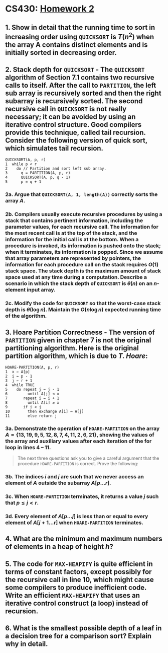 <!-- LaTeX for markdown-pdf -->
<script type="text/javascript" src="http://cdn.mathjax.org/mathjax/latest/MathJax.js?config=TeX-AMS-MML_HTMLorMML"></script>
<script type="text/x-mathjax-config"> MathJax.Hub.Config({ tex2jax: { inlineMath: [['$', '$']]}, messageStyle: "none" });</script>

# CS430: [Homework 2](https://github.com/hendraanggrian/IIT-CS430/raw/assets/CS430HW2.pdf)

## 1. Show in detail that the running time to sort in increasing order using `QUICKSORT` is $T(n^2)$ when the array A contains distinct elements and is initially sorted in decreasing order.

## 2. Stack depth for `QUICKSORT` - The `QUICKSORT` algorithm of Section 7.1 contains two recursive calls to itself. After the call to `PARTITION`, the left sub array is recursively sorted and then the right subarray is recursively sorted. The second recursive call in `QUICKSORT` is not really necessary; it can be avoided by using an iterative control structure. Good compilers provide this technique, called tail recursion. Consider the following version of quick sort, which simulates tail recursion.

```
QUICKSORT(A, p, r)
1  while p < r
2    do // Partition and sort left sub array.
3      q = PARTITION(A, p, r)
4      QUICKSORT(A, p, q - 1)
5      p = q + 1
```

### 2a. Argue that `QUICKSORT(A, 1, length(A))` correctly sorts the array $A$.

### 2b. Compilers usually execute recursive procedures by using a stack that contains pertinent information, including the parameter values, for each recursive call. The information for the most recent call is at the top of the stack, and the information for the initial call is at the bottom. When a procedure is invoked, its information is pushed onto the stack; when it terminates, its information is popped. Since we assume that array parameters are represented by pointers, the information for each procedure call on the stack requires $O(1)$ stack space. The stack depth is the maximum amount of stack space used at any time during a computation. Describe a scenario in which the stack depth of `QUICKSORT` is $\theta(n)$ on an $n$-element input array.

### 2c. Modify the code for `QUICKSORT` so that the worst-case stack depth is $\theta(\log n)$. Maintain the $O(n \log n)$ expected running time of the algorithm.

## 3. Hoare Partition Correctness - The version of `PARTITION` given in chapter 7 is not the original partitioning algorithm. Here is the original partition algorithm, which is due to *T. Hoare*:

```
HOARE-PARTITION(A, p, r)
1  x ← A[p]
2  i ← p - 1
3  j ← r + 1
4  while TRUE
5    do repeat j ← j - 1
6         until A[j] ≤ x
7       repeat i ← i + 1
8         until A[i] ≥ x
9       if i < j
10        then exchange A[i] ↔ A[j]
11        else return j
```

### 3a. Demonstrate the operation of `HOARE-PARTITION` on the array $A = \{13,19,9,5,12,8,7,4,11,2,6,21\}$, showing the values of the array and auxiliary values after each iteration of the for loop in lines 4 – 11.

> The next three questions ask you to give a careful argument that the procedure `HOARE-PARTITION` is correct. Prove the following:

### 3b. The indices $i$ and $j$ are such that we never access an element of $A$ outside the subarray $A[p \ldots r]$.

### 3c. When `HOARE-PARTITION` terminates, it returns a value $j$ such that $p \le j < r$.

### 3d. Every element of $A[p \ldots j]$ is less than or equal to every element of $A[j+1 \ldots r]$ when `HOARE-PARTITION` terminates.

## 4. What are the minimum and maximum numbers of elements in a heap of height $h$?

## 5. The code for `MAX-HEAPIFY` is quite efficient in terms of constant factors, except possibly for the recursive call in line 10, which might cause some compilers to produce inefficient code. Write an efficient `MAX-HEAPIFY` that uses an iterative control construct (a loop) instead of recursion.

## 6. What is the smallest possible depth of a leaf in a decision tree for a comparison sort? Explain why in detail.
